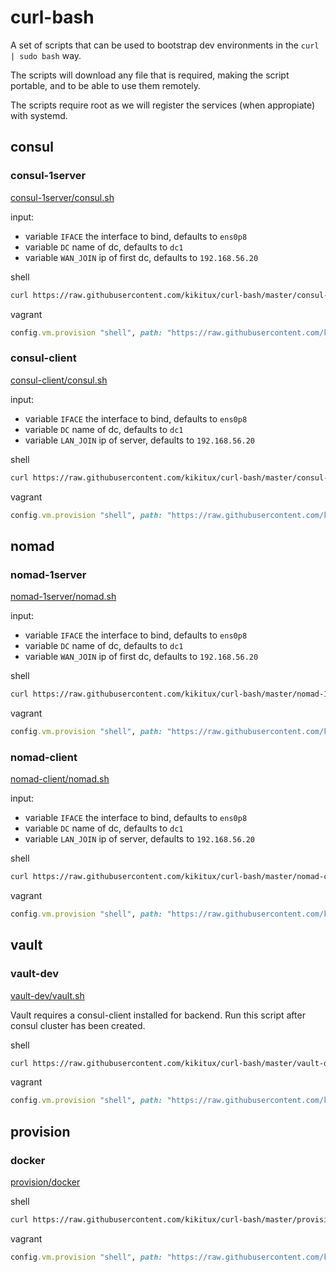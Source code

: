 # curl-bash

A set of scripts that can be used to bootstrap dev environments in the `curl | sudo bash` way.

The scripts will download any file that is required, making the script portable, and to be able to use them remotely.

The scripts require root as we will register the services (when appropiate) with systemd.

## consul

### consul-1server
[consul-1server/consul.sh](https://raw.githubusercontent.com/kikitux/curl-bash/master/consul-1server/consul.sh)

input:
- variable `IFACE` the interface to bind, defaults to `ens0p8`
- variable `DC` name of dc, defaults to `dc1`
- variable `WAN_JOIN` ip of first dc, defaults to `192.168.56.20`

shell
```bash
curl https://raw.githubusercontent.com/kikitux/curl-bash/master/consul-1server/consul.sh | sudo bash 
```

vagrant
```ruby
config.vm.provision "shell", path: "https://raw.githubusercontent.com/kikitux/curl-bash/master/consul-1server/consul.sh"
```

### consul-client
[consul-client/consul.sh](https://raw.githubusercontent.com/kikitux/curl-bash/master/consul-client/consul.sh)

input:
- variable `IFACE` the interface to bind, defaults to `ens0p8`
- variable `DC` name of dc, defaults to `dc1`
- variable `LAN_JOIN` ip of server, defaults to `192.168.56.20`

shell
```bash
curl https://raw.githubusercontent.com/kikitux/curl-bash/master/consul-client/consul.sh | sudo bash
```

vagrant
```ruby
config.vm.provision "shell", path: "https://raw.githubusercontent.com/kikitux/curl-bash/master/consul-client/consul.sh"
```

## nomad

### nomad-1server
[nomad-1server/nomad.sh](https://raw.githubusercontent.com/kikitux/curl-bash/master/nomad-1server/nomad.sh)

input:
- variable `IFACE` the interface to bind, defaults to `ens0p8`
- variable `DC` name of dc, defaults to `dc1`
- variable `WAN_JOIN` ip of first dc, defaults to `192.168.56.20`

shell
```bash
curl https://raw.githubusercontent.com/kikitux/curl-bash/master/nomad-1server/nomad.sh | sudo bash 
```

vagrant
```ruby
config.vm.provision "shell", path: "https://raw.githubusercontent.com/kikitux/curl-bash/master/nomad-1server/nomad.sh"
```

### nomad-client
[nomad-client/nomad.sh](https://raw.githubusercontent.com/kikitux/curl-bash/master/nomad-client/nomad.sh)

input:
- variable `IFACE` the interface to bind, defaults to `ens0p8`
- variable `DC` name of dc, defaults to `dc1`
- variable `LAN_JOIN` ip of server, defaults to `192.168.56.20`

shell
```bash
curl https://raw.githubusercontent.com/kikitux/curl-bash/master/nomad-client/nomad.sh | sudo bash
```

vagrant
```ruby
config.vm.provision "shell", path: "https://raw.githubusercontent.com/kikitux/curl-bash/master/nomad-client/nomad.sh"
```


## vault

### vault-dev
[vault-dev/vault.sh](https://raw.githubusercontent.com/kikitux/curl-bash/master/vault-dev/vault.sh)

Vault requires a consul-client installed for backend. Run this script after consul cluster has been created.

shell
```bash
curl https://raw.githubusercontent.com/kikitux/curl-bash/master/vault-dev/vault.sh | sudo bash
```

vagrant
```ruby
config.vm.provision "shell", path: "https://raw.githubusercontent.com/kikitux/curl-bash/master/vault-dev/vault.sh"
```

## provision

### docker
[provision/docker](https://raw.githubusercontent.com/kikitux/curl-bash/master/provision/docker.sh)

shell
```bash
curl https://raw.githubusercontent.com/kikitux/curl-bash/master/provision/docker.sh | sudo bash
```

vagrant
```ruby
config.vm.provision "shell", path: "https://raw.githubusercontent.com/kikitux/curl-bash/master/provision/docker.sh"
```
